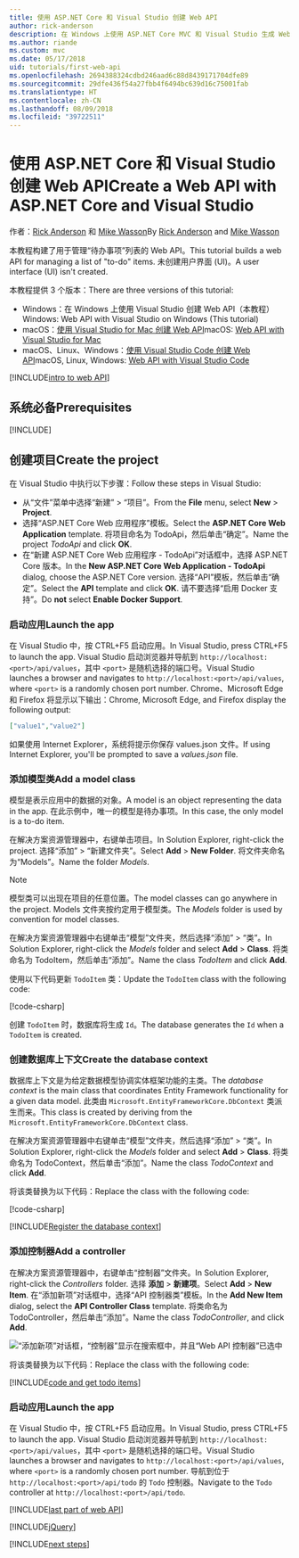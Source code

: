 ```yaml
---
title: 使用 ASP.NET Core 和 Visual Studio 创建 Web API
author: rick-anderson
description: 在 Windows 上使用 ASP.NET Core MVC 和 Visual Studio 生成 Web API
ms.author: riande
ms.custom: mvc
ms.date: 05/17/2018
uid: tutorials/first-web-api
ms.openlocfilehash: 2694388324cdbd246aad6c88d8439171704dfe89
ms.sourcegitcommit: 29dfe436f54a27fbb4f6494bc639d16c75001fab
ms.translationtype: HT
ms.contentlocale: zh-CN
ms.lasthandoff: 08/09/2018
ms.locfileid: "39722511"
---
```

# <a name="create-a-web-api-with-aspnet-core-and-visual-studio"></a><span data-ttu-id="33c50-103">使用 ASP.NET Core 和 Visual Studio 创建 Web API</span><span class="sxs-lookup"><span data-stu-id="33c50-103">Create a Web API with ASP.NET Core and Visual Studio</span></span>

<span data-ttu-id="33c50-104">作者：[Rick Anderson](https://twitter.com/RickAndMSFT) 和 [Mike Wasson](https://github.com/mikewasson)</span><span class="sxs-lookup"><span data-stu-id="33c50-104">By [Rick Anderson](https://twitter.com/RickAndMSFT) and [Mike Wasson](https://github.com/mikewasson)</span></span>

<span data-ttu-id="33c50-105">本教程构建了用于管理“待办事项”列表的 Web API。</span><span class="sxs-lookup"><span data-stu-id="33c50-105">This tutorial builds a web API for managing a list of "to-do" items.</span></span> <span data-ttu-id="33c50-106">未创建用户界面 (UI)。</span><span class="sxs-lookup"><span data-stu-id="33c50-106">A user interface (UI) isn't created.</span></span>

<span data-ttu-id="33c50-107">本教程提供 3 个版本：</span><span class="sxs-lookup"><span data-stu-id="33c50-107">There are three versions of this tutorial:</span></span>

* <span data-ttu-id="33c50-108">Windows：在 Windows 上使用 Visual Studio 创建 Web API（本教程）</span><span class="sxs-lookup"><span data-stu-id="33c50-108">Windows: Web API with Visual Studio on Windows (This tutorial)</span></span>
* <span data-ttu-id="33c50-109">macOS：[使用 Visual Studio for Mac 创建 Web API](xref:tutorials/first-web-api-mac)</span><span class="sxs-lookup"><span data-stu-id="33c50-109">macOS: [Web API with Visual Studio for Mac](xref:tutorials/first-web-api-mac)</span></span>
* <span data-ttu-id="33c50-110">macOS、Linux、Windows：[使用 Visual Studio Code 创建 Web API](xref:tutorials/web-api-vsc)</span><span class="sxs-lookup"><span data-stu-id="33c50-110">macOS, Linux, Windows: [Web API with Visual Studio Code](xref:tutorials/web-api-vsc)</span></span>

<!-- WARNING: The code AND images in this doc are used by uid: tutorials/web-api-vsc, tutorials/first-web-api-mac and tutorials/first-web-api. If you change any code/images in this tutorial, update uid: tutorials/web-api-vsc -->

[!INCLUDE[intro to web API](../includes/webApi/intro.md)]

## <a name="prerequisites"></a><span data-ttu-id="33c50-111">系统必备</span><span class="sxs-lookup"><span data-stu-id="33c50-111">Prerequisites</span></span>

[!INCLUDE[](~/includes/net-core-prereqs-windows.md)]

## <a name="create-the-project"></a><span data-ttu-id="33c50-112">创建项目</span><span class="sxs-lookup"><span data-stu-id="33c50-112">Create the project</span></span>

<span data-ttu-id="33c50-113">在 Visual Studio 中执行以下步骤：</span><span class="sxs-lookup"><span data-stu-id="33c50-113">Follow these steps in Visual Studio:</span></span>

* <span data-ttu-id="33c50-114">从“文件”菜单中选择“新建” > “项目”。</span><span class="sxs-lookup"><span data-stu-id="33c50-114">From the **File** menu, select **New** > **Project**.</span></span>
* <span data-ttu-id="33c50-115">选择“ASP.NET Core Web 应用程序”模板。</span><span class="sxs-lookup"><span data-stu-id="33c50-115">Select the **ASP.NET Core Web Application** template.</span></span> <span data-ttu-id="33c50-116">将项目命名为 TodoApi，然后单击“确定”。</span><span class="sxs-lookup"><span data-stu-id="33c50-116">Name the project *TodoApi* and click **OK**.</span></span>
* <span data-ttu-id="33c50-117">在“新建 ASP.NET Core Web 应用程序 - TodoApi”对话框中，选择 ASP.NET Core 版本。</span><span class="sxs-lookup"><span data-stu-id="33c50-117">In the **New ASP.NET Core Web Application - TodoApi** dialog, choose the ASP.NET Core version.</span></span> <span data-ttu-id="33c50-118">选择“API”模板，然后单击“确定”。</span><span class="sxs-lookup"><span data-stu-id="33c50-118">Select the **API** template and click **OK**.</span></span> <span data-ttu-id="33c50-119">请不要选择“启用 Docker 支持”。</span><span class="sxs-lookup"><span data-stu-id="33c50-119">Do **not** select **Enable Docker Support**.</span></span>

### <a name="launch-the-app"></a><span data-ttu-id="33c50-120">启动应用</span><span class="sxs-lookup"><span data-stu-id="33c50-120">Launch the app</span></span>

<span data-ttu-id="33c50-121">在 Visual Studio 中，按 CTRL+F5 启动应用。</span><span class="sxs-lookup"><span data-stu-id="33c50-121">In Visual Studio, press CTRL+F5 to launch the app.</span></span> <span data-ttu-id="33c50-122">Visual Studio 启动浏览器并导航到 `http://localhost:<port>/api/values`，其中 `<port>` 是随机选择的端口号。</span><span class="sxs-lookup"><span data-stu-id="33c50-122">Visual Studio launches a browser and navigates to `http://localhost:<port>/api/values`, where `<port>` is a randomly chosen port number.</span></span> <span data-ttu-id="33c50-123">Chrome、Microsoft Edge 和 Firefox 将显示以下输出：</span><span class="sxs-lookup"><span data-stu-id="33c50-123">Chrome, Microsoft Edge, and Firefox display the following output:</span></span>

```json
["value1","value2"]
```

<span data-ttu-id="33c50-124">如果使用 Internet Explorer，系统将提示你保存 values.json 文件。</span><span class="sxs-lookup"><span data-stu-id="33c50-124">If using Internet Explorer, you'll be prompted to save a *values.json* file.</span></span>

### <a name="add-a-model-class"></a><span data-ttu-id="33c50-125">添加模型类</span><span class="sxs-lookup"><span data-stu-id="33c50-125">Add a model class</span></span>

<span data-ttu-id="33c50-126">模型是表示应用中的数据的对象。</span><span class="sxs-lookup"><span data-stu-id="33c50-126">A model is an object representing the data in the app.</span></span> <span data-ttu-id="33c50-127">在此示例中，唯一的模型是待办事项。</span><span class="sxs-lookup"><span data-stu-id="33c50-127">In this case, the only model is a to-do item.</span></span>

<span data-ttu-id="33c50-128">在解决方案资源管理器中，右键单击项目。</span><span class="sxs-lookup"><span data-stu-id="33c50-128">In Solution Explorer, right-click the project.</span></span> <span data-ttu-id="33c50-129">选择“添加” > “新建文件夹”。</span><span class="sxs-lookup"><span data-stu-id="33c50-129">Select **Add** > **New Folder**.</span></span> <span data-ttu-id="33c50-130">将文件夹命名为“Models”。</span><span class="sxs-lookup"><span data-stu-id="33c50-130">Name the folder *Models*.</span></span>

> [!NOTE]
> <span data-ttu-id="33c50-131">模型类可以出现在项目的任意位置。</span><span class="sxs-lookup"><span data-stu-id="33c50-131">The model classes can go anywhere in the project.</span></span> <span data-ttu-id="33c50-132">Models 文件夹按约定用于模型类。</span><span class="sxs-lookup"><span data-stu-id="33c50-132">The *Models* folder is used by convention for model classes.</span></span>

<span data-ttu-id="33c50-133">在解决方案资源管理器中右键单击“模型”文件夹，然后选择“添加” > “类”。</span><span class="sxs-lookup"><span data-stu-id="33c50-133">In Solution Explorer, right-click the *Models* folder and select **Add** > **Class**.</span></span> <span data-ttu-id="33c50-134">将类命名为 TodoItem，然后单击“添加”。</span><span class="sxs-lookup"><span data-stu-id="33c50-134">Name the class *TodoItem* and click **Add**.</span></span>

<span data-ttu-id="33c50-135">使用以下代码更新 `TodoItem` 类：</span><span class="sxs-lookup"><span data-stu-id="33c50-135">Update the `TodoItem` class with the following code:</span></span>

[!code-csharp[](first-web-api/samples/2.0/TodoApi/Models/TodoItem.cs)]

<span data-ttu-id="33c50-136">创建 `TodoItem` 时，数据库将生成 `Id`。</span><span class="sxs-lookup"><span data-stu-id="33c50-136">The database generates the `Id` when a `TodoItem` is created.</span></span>

### <a name="create-the-database-context"></a><span data-ttu-id="33c50-137">创建数据库上下文</span><span class="sxs-lookup"><span data-stu-id="33c50-137">Create the database context</span></span>

<span data-ttu-id="33c50-138">数据库上下文是为给定数据模型协调实体框架功能的主类。</span><span class="sxs-lookup"><span data-stu-id="33c50-138">The *database context* is the main class that coordinates Entity Framework functionality for a given data model.</span></span> <span data-ttu-id="33c50-139">此类由 `Microsoft.EntityFrameworkCore.DbContext` 类派生而来。</span><span class="sxs-lookup"><span data-stu-id="33c50-139">This class is created by deriving from the `Microsoft.EntityFrameworkCore.DbContext` class.</span></span>

<span data-ttu-id="33c50-140">在解决方案资源管理器中右键单击“模型”文件夹，然后选择“添加” > “类”。</span><span class="sxs-lookup"><span data-stu-id="33c50-140">In Solution Explorer, right-click the *Models* folder and select **Add** > **Class**.</span></span> <span data-ttu-id="33c50-141">将类命名为 TodoContext，然后单击“添加”。</span><span class="sxs-lookup"><span data-stu-id="33c50-141">Name the class *TodoContext* and click **Add**.</span></span>

<span data-ttu-id="33c50-142">将该类替换为以下代码：</span><span class="sxs-lookup"><span data-stu-id="33c50-142">Replace the class with the following code:</span></span>

[!code-csharp[](first-web-api/samples/2.0/TodoApi/Models/TodoContext.cs)]

[!INCLUDE[Register the database context](../includes/webApi/register_dbContext.md)]

### <a name="add-a-controller"></a><span data-ttu-id="33c50-143">添加控制器</span><span class="sxs-lookup"><span data-stu-id="33c50-143">Add a controller</span></span>

<span data-ttu-id="33c50-144">在解决方案资源管理器中，右键单击“控制器”文件夹。</span><span class="sxs-lookup"><span data-stu-id="33c50-144">In Solution Explorer, right-click the *Controllers* folder.</span></span> <span data-ttu-id="33c50-145">选择 **添加** > **新建项**。</span><span class="sxs-lookup"><span data-stu-id="33c50-145">Select **Add** > **New Item**.</span></span> <span data-ttu-id="33c50-146">在“添加新项”对话框中，选择“API 控制器类”模板。</span><span class="sxs-lookup"><span data-stu-id="33c50-146">In the **Add New Item** dialog, select the **API Controller Class** template.</span></span> <span data-ttu-id="33c50-147">将类命名为 TodoController，然后单击“添加”。</span><span class="sxs-lookup"><span data-stu-id="33c50-147">Name the class *TodoController*, and click **Add**.</span></span>

![“添加新项”对话框，“控制器”显示在搜索框中，并且“Web API 控制器”已选中](first-web-api/_static/new_controller.png)

<span data-ttu-id="33c50-149">将该类替换为以下代码：</span><span class="sxs-lookup"><span data-stu-id="33c50-149">Replace the class with the following code:</span></span>

[!INCLUDE[code and get todo items](../includes/webApi/getTodoItems.md)]

### <a name="launch-the-app"></a><span data-ttu-id="33c50-150">启动应用</span><span class="sxs-lookup"><span data-stu-id="33c50-150">Launch the app</span></span>

<span data-ttu-id="33c50-151">在 Visual Studio 中，按 CTRL+F5 启动应用。</span><span class="sxs-lookup"><span data-stu-id="33c50-151">In Visual Studio, press CTRL+F5 to launch the app.</span></span> <span data-ttu-id="33c50-152">Visual Studio 启动浏览器并导航到 `http://localhost:<port>/api/values`，其中 `<port>` 是随机选择的端口号。</span><span class="sxs-lookup"><span data-stu-id="33c50-152">Visual Studio launches a browser and navigates to `http://localhost:<port>/api/values`, where `<port>` is a randomly chosen port number.</span></span> <span data-ttu-id="33c50-153">导航到位于 `http://localhost:<port>/api/todo` 的 `Todo` 控制器。</span><span class="sxs-lookup"><span data-stu-id="33c50-153">Navigate to the `Todo` controller at `http://localhost:<port>/api/todo`.</span></span>

[!INCLUDE[last part of web API](../includes/webApi/end.md)]

[!INCLUDE[jQuery](../includes/webApi/add-jquery.md)]

[!INCLUDE[next steps](../includes/webApi/next.md)]
